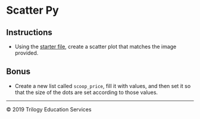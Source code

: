 # Scatter Py

## Instructions

* Using the [starter file](Unsolved/ice_cream_sales.ipynb), create a scatter plot that matches the image provided.

## Bonus

* Create a new list called `scoop_price`, fill it with values, and then set it so that the size of the dots are set according to those values.

- - -

© 2019 Trilogy Education Services

